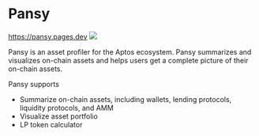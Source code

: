 
# Pansy

https://pansy.pages.dev
![
![](https://user-images.githubusercontent.com/14998939/218076168-f446c938-66e4-44c8-ae6a-14a9bcd7cb89.png)
](
https://pansy.pages.dev
)


Pansy is an asset profiler for the Aptos ecosystem.
Pansy summarizes and visualizes on-chain assets and helps users get a complete picture of their on-chain assets.

Pansy supports
- Summarize on-chain assets, including wallets, lending protocols, liquidity protocols, and AMM
- Visualize asset portfolio
- LP token calculator



